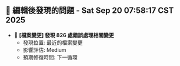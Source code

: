 ## 🚨 編輯後發現的問題 - Sat Sep 20 07:58:17 CST 2025

- 🔄 **[檔案變更] 發現      826 處錯誤處理相關變更**
  - 發現位置: 最近的檔案變更
  - 影響評估: Medium
  - 預期修復時間: 下一循環

